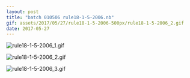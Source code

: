 ```yaml
---
layout: post
title: "batch 010506 rule18-1-5-2006.nb"
gif: assets/2017/05/27/rule18-1-5-2006-500px/rule18-1-5-2006_2.gif
date: 2017-05-27
---
```


![rule18-1-5-2006_1.gif](../../../assets/2017/05/27/rule18-1-5-2006-500px/rule18-1-5-2006_1.gif)

![rule18-1-5-2006_2.gif](../../../assets/2017/05/27/rule18-1-5-2006-500px/rule18-1-5-2006_2.gif)

![rule18-1-5-2006_3.gif](../../../assets/2017/05/27/rule18-1-5-2006-500px/rule18-1-5-2006_3.gif)

